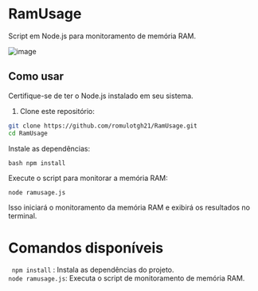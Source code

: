 # RamUsage

Script em Node.js para monitoramento de memória RAM.

![image](https://user-images.githubusercontent.com/85138285/224115842-991a8912-74e5-4e61-838f-d429198ef230.png)

## Como usar

Certifique-se de ter o Node.js instalado em seu sistema.

1. Clone este repositório:

```bash
git clone https://github.com/romulotgh21/RamUsage.git
cd RamUsage
````

Instale as dependências:
```
bash npm install
 ```
Execute o script para monitorar a memória RAM:

```
node ramusage.js
 ```
Isso iniciará o monitoramento da memória RAM e exibirá os resultados no terminal.

# Comandos disponíveis
```` npm install```` : Instala as dependências do projeto. <br>
```node ramusage.js```: Executa o script de monitoramento de memória RAM.

